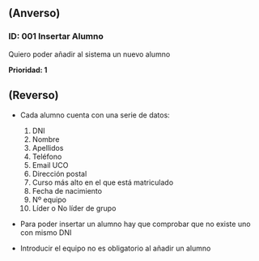 ## (Anverso)

### **ID:** 001 **Insertar Alumno**

Quiero poder añadir al sistema un nuevo alumno

**Prioridad: 1**

## (Reverso)

* Cada alumno cuenta con una serie de datos:
  1. DNI
  2. Nombre
  3. Apellidos
  4. Teléfono
  5. Email UCO
  6. Dirección postal
  7. Curso más alto en el que está matriculado
  8. Fecha de nacimiento
  9. Nº equipo
  10. Líder o No líder de grupo

* Para poder insertar un alumno hay que comprobar que no existe uno con mismo DNI

* Introducir el equipo no es obligatorio al añadir un alumno
